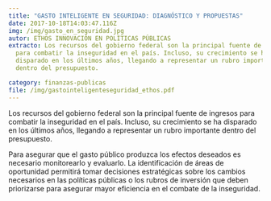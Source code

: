 ```yaml
---
title: "GASTO INTELIGENTE EN SEGURIDAD: DIAGNÓSTICO Y PROPUESTAS"
date: 2017-10-18T14:03:47.116Z
img: /img/gasto_en_seguridad.jpg
autor: ETHOS INNOVACIÓN EN POLÍTICAS PÚBLICAS
extracto: Los recursos del gobierno federal son la principal fuente de ingresos
  para combatir la inseguridad en el país. Incluso, su crecimiento se ha
  disparado en los últimos años, llegando a representar un rubro importante
  dentro del presupuesto.

category: finanzas-publicas
file: /img/gastointeligenteseguridad_ethos.pdf
---
```

<!--StartFragment-->

Los recursos del gobierno federal son la principal fuente de ingresos para combatir la inseguridad en el país. Incluso, su crecimiento se ha disparado en los últimos años, llegando a representar un rubro importante dentro del presupuesto.

Para asegurar que el gasto público produzca los efectos deseados es necesario monitorearlo y evaluarlo. La identificación de áreas de oportunidad permitirá tomar decisiones estratégicas sobre los cambios necesarios en las políticas públicas o los rubros de inversión que deben priorizarse para asegurar mayor eficiencia en el combate de la inseguridad.

<!--EndFragment-->
